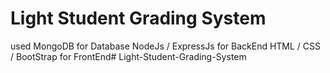 # Light Student Grading System

used MongoDB for Database
NodeJs / ExpressJs for BackEnd
HTML / CSS / BootStrap for FrontEnd#   L i g h t - S t u d e n t - G r a d i n g - S y s t e m  
 